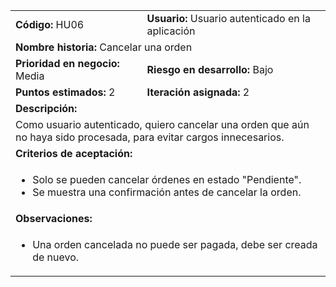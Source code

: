 <table>
  <tr>
    <td><strong>Código:</strong> HU06</td>
    <td><strong>Usuario:</strong> Usuario autenticado en la aplicación</td>
  </tr>
  <tr>
    <td colspan="2"><strong>Nombre historia:</strong> Cancelar una orden</td>
  </tr>
  <tr>
    <td><strong>Prioridad en negocio:</strong> Media</td>
    <td><strong>Riesgo en desarrollo:</strong> Bajo</td>
  </tr>
  <tr>
    <td><strong>Puntos estimados:</strong> 2</td>
    <td><strong>Iteración asignada:</strong> 2</td>
  </tr>
  <tr>
    <td colspan="2"><strong>Descripción:</strong></td>
  </tr>
  <tr>
    <td colspan="2">
      Como usuario autenticado, quiero cancelar una orden que aún no haya sido procesada, para evitar cargos innecesarios.
    </td>
  </tr>
  <tr>
    <td colspan="2"><strong>Criterios de aceptación:</strong></td>
  </tr>
  <tr>
    <td colspan="2">
      <ul>
        <li>Solo se pueden cancelar órdenes en estado "Pendiente".</li>
        <li>Se muestra una confirmación antes de cancelar la orden.</li>
      </ul>
    </td>
  </tr>
  <tr>
    <td colspan="2"><strong>Observaciones:</strong></td>
  </tr>
  <tr>
    <td colspan="2">
      <ul>
        <li>Una orden cancelada no puede ser pagada, debe ser creada de nuevo.</li>
      </ul>
    </td>
  </tr>
</table>
